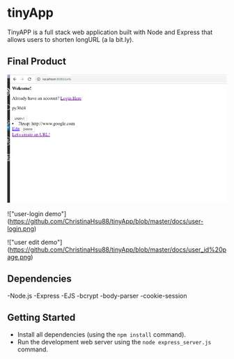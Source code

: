 # tinyApp

TinyAPP is a full stack web application built with Node and Express that allows users to shorten longURL (a la bit.ly).

## Final Product
!["urls link demo"](https://github.com/ChristinaHsu88/tinyApp/blob/master/docs/urls%20link.png)

!["user-login demo"] (https://github.com/ChristinaHsu88/tinyApp/blob/master/docs/user-login.png)

!["user edit demo"] (https://github.com/ChristinaHsu88/tinyApp/blob/master/docs/user_id%20page.png)

## Dependencies

-Node.js
-Express
-EJS
-bcrypt
-body-parser
-cookie-session

## Getting Started

- Install all dependencies (using the `npm install` command).
- Run the development web server using the `node express_server.js` command.
